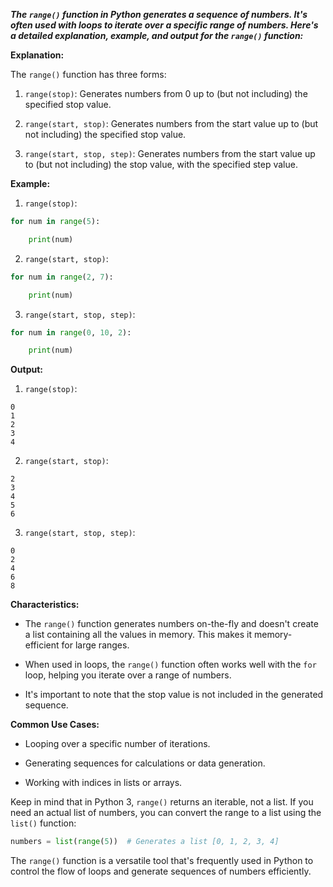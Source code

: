 ***The `range()` function in Python generates a sequence of numbers. It's often used with loops to iterate over a specific range of numbers. Here's a detailed explanation, example, and output for the `range()` function:***


**Explanation:**

The `range()` function has three forms:

1. `range(stop)`: Generates numbers from 0 up to (but not including) the specified stop value.

2. `range(start, stop)`: Generates numbers from the start value up to (but not including) the specified stop value.

3. `range(start, stop, step)`: Generates numbers from the start value up to (but not including) the stop value, with the specified step value.


**Example:**

1. `range(stop)`:

```python
for num in range(5):

    print(num)
```


2. `range(start, stop)`:

```python
for num in range(2, 7):

    print(num)
```


3. `range(start, stop, step)`:

```python
for num in range(0, 10, 2):

    print(num)
```


**Output:**

1. `range(stop)`:

```
0
1
2
3
4
```


2. `range(start, stop)`:

```
2
3
4
5
6
```


3. `range(start, stop, step)`:

```
0
2
4
6
8
```


**Characteristics:**

- The `range()` function generates numbers on-the-fly and doesn't create a list containing all the values in memory. This makes it memory-efficient for large ranges.

- When used in loops, the `range()` function often works well with the `for` loop, helping you iterate over a range of numbers.

- It's important to note that the stop value is not included in the generated sequence.


**Common Use Cases:**

- Looping over a specific number of iterations.

- Generating sequences for calculations or data generation.

- Working with indices in lists or arrays.



Keep in mind that in Python 3, `range()` returns an iterable, not a list. If you need an actual list of numbers, you can convert the range to a list using the `list()` function:


```python
numbers = list(range(5))  # Generates a list [0, 1, 2, 3, 4]
```

The `range()` function is a versatile tool that's frequently used in Python to control the flow of loops and generate sequences of numbers efficiently.